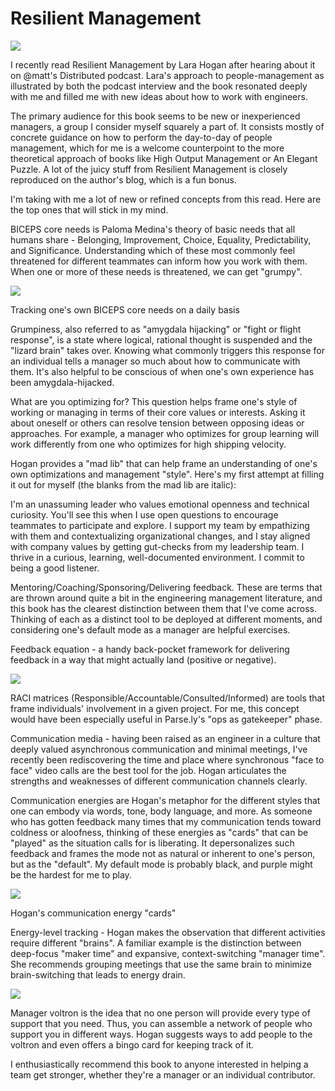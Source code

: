Resilient Management
====================

![](media/resilient-management.jpg)

I recently read Resilient Management by Lara Hogan after hearing about it on @matt's Distributed podcast. Lara's
approach to people-management as illustrated by both the podcast interview and the book resonated deeply with me and
filled me with new ideas about how to work with engineers.

The primary audience for this book seems to be new or inexperienced managers, a group I consider myself squarely a part
of. It consists mostly of concrete guidance on how to perform the day-to-day of people management, which for me is
a welcome counterpoint to the more theoretical approach of books like High Output Management or An Elegant Puzzle. A lot
of the juicy stuff from Resilient Management is closely reproduced on the author's blog, which is a fun bonus.

I'm taking with me a lot of new or refined concepts from this read. Here are the top ones that will stick in my mind.

BICEPS core needs is Paloma Medina's theory of basic needs that all humans share - Belonging, Improvement, Choice,
Equality, Predictability, and Significance. Understanding which of these most commonly feel threatened for different
teammates can inform how you work with them. When one or more of these needs is threatened, we can get "grumpy".

![](media/biceps-measure.png)

Tracking one's own BICEPS core needs on a daily basis

Grumpiness, also referred to as "amygdala hijacking" or "fight or flight response", is a state where logical, rational
thought is suspended and the "lizard brain" takes over. Knowing what commonly triggers this response for an individual
tells a manager so much about how to communicate with them. It's also helpful to be conscious of when one's own
experience has been amygdala-hijacked.

What are you optimizing for? This question helps frame one's style of working or managing in terms of their core values
or interests. Asking it about oneself or others can resolve tension between opposing ideas or approaches. For example,
a manager who optimizes for group learning will work differently from one who optimizes for high shipping velocity.

Hogan provides a "mad lib" that can help frame an understanding of one's own optimizations and management "style".
Here's my first attempt at filling it out for myself (the blanks from the mad lib are italic):

I'm an unassuming leader who values emotional openness and technical curiosity. You'll see this when I use open
questions to encourage teammates to participate and explore. I support my team by empathizing with them and
contextualizing organizational changes, and I stay aligned with company values by getting gut-checks from my leadership
team. I thrive in a curious, learning, well-documented environment. I commit to being a good listener.

Mentoring/Coaching/Sponsoring/Delivering feedback. These are terms that are thrown around quite a bit in the engineering
management literature, and this book has the clearest distinction between them that I've come across. Thinking of each
as a distinct tool to be deployed at different moments, and considering one's default mode as a manager are helpful
exercises.

Feedback equation - a handy back-pocket framework for delivering feedback in a way that might actually land (positive or
negative).

![](media/feedback-equation.png)

RACI matrices (Responsible/Accountable/Consulted/Informed) are tools that frame individuals' involvement in a given
project. For me, this concept would have been especially useful in Parse.ly's "ops as gatekeeper" phase.

Communication media - having been raised as an engineer in a culture that deeply valued asynchronous communication and
minimal meetings, I've recently been rediscovering the time and place where synchronous "face to face" video calls are
the best tool for the job. Hogan articulates the strengths and weaknesses of different communication channels clearly.

Communication energies are Hogan's metaphor for the different styles that one can embody via words, tone, body language,
and more. As someone who has gotten feedback many times that my communication tends toward coldness or aloofness,
thinking of these energies as "cards" that can be "played" as the situation calls for is liberating. It depersonalizes
such feedback and frames the mode not as natural or inherent to one's person, but as the "default". My default mode is
probably black, and purple might be the hardest for me to play.

![](media/communication_energies.png)

Hogan's communication energy "cards"

Energy-level tracking - Hogan makes the observation that different activities require different "brains". A familiar
example is the distinction between deep-focus "maker time" and expansive, context-switching "manager time". She
recommends grouping meetings that use the same brain to minimize brain-switching that leads to energy drain.

![](media/voltron.jpeg)

Manager voltron is the idea that no one person will provide every type of support that you need. Thus, you can assemble
a network of people who support you in different ways. Hogan suggests ways to add people to the voltron and even offers
a bingo card for keeping track of it.

I enthusiastically recommend this book to anyone interested in helping a team get stronger, whether they're a manager or
an individual contributor.
